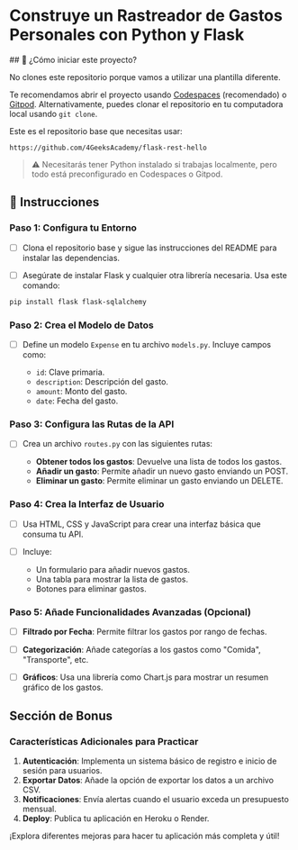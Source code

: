 <!-- hide -->
# Construye un Rastreador de Gastos Personales con Python y Flask
<!-- endhide -->

<onlyfor saas="false" withBanner="false">
## 🌱 ¿Cómo iniciar este proyecto?

No clones este repositorio porque vamos a utilizar una plantilla diferente.

Te recomendamos abrir el proyecto usando [Codespaces](https://4geeks.com/lesson/what-is-github-codespaces) (recomendado) o [Gitpod](https://4geeks.com/lesson/how-to-use-gitpod). Alternativamente, puedes clonar el repositorio en tu computadora local usando `git clone`.

Este es el repositorio base que necesitas usar:

```
https://github.com/4GeeksAcademy/flask-rest-hello
```

> ⚠ Necesitarás tener Python instalado si trabajas localmente, pero todo está preconfigurado en Codespaces o Gitpod.
</onlyfor>

## 📝 Instrucciones

### Paso 1: Configura tu Entorno

- [ ] Clona el repositorio base y sigue las instrucciones del README para instalar las dependencias.

- [ ] Asegúrate de instalar Flask y cualquier otra librería necesaria. Usa este comando:

```bash
pip install flask flask-sqlalchemy
```

### Paso 2: Crea el Modelo de Datos

- [ ] Define un modelo `Expense` en tu archivo `models.py`. Incluye campos como:

  - `id`: Clave primaria.
  - `description`: Descripción del gasto.
  - `amount`: Monto del gasto.
  - `date`: Fecha del gasto.


### Paso 3: Configura las Rutas de la API

- [ ] Crea un archivo `routes.py` con las siguientes rutas:

  - **Obtener todos los gastos**: Devuelve una lista de todos los gastos.
  - **Añadir un gasto**: Permite añadir un nuevo gasto enviando un POST.
  - **Eliminar un gasto**: Permite eliminar un gasto enviando un DELETE.

### Paso 4: Crea la Interfaz de Usuario

- [ ] Usa HTML, CSS y JavaScript para crear una interfaz básica que consuma tu API.

- [ ] Incluye:

  - Un formulario para añadir nuevos gastos.
  - Una tabla para mostrar la lista de gastos.
  - Botones para eliminar gastos.

### Paso 5: Añade Funcionalidades Avanzadas (Opcional)

- [ ] **Filtrado por Fecha**: Permite filtrar los gastos por rango de fechas.

- [ ] **Categorización**: Añade categorías a los gastos como "Comida", "Transporte", etc.

- [ ] **Gráficos**: Usa una librería como Chart.js para mostrar un resumen gráfico de los gastos.

## Sección de Bonus

### Características Adicionales para Practicar

1. **Autenticación**: Implementa un sistema básico de registro e inicio de sesión para usuarios.
2. **Exportar Datos**: Añade la opción de exportar los datos a un archivo CSV.
3. **Notificaciones**: Envía alertas cuando el usuario exceda un presupuesto mensual.
4. **Deploy**: Publica tu aplicación en Heroku o Render.

¡Explora diferentes mejoras para hacer tu aplicación más completa y útil!